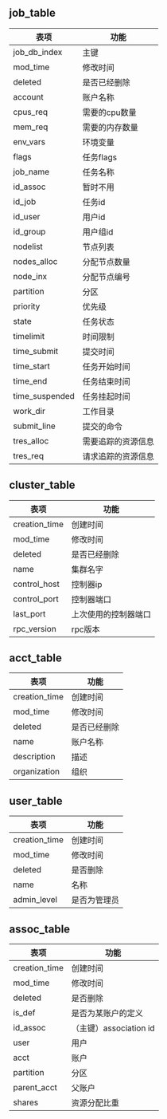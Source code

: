 ## job_table

| 表项           | 功能               |
| -------------- | ------------------ |
| job_db_index   | 主键               |
| mod_time       | 修改时间           |
| deleted        | 是否已经删除       |
| account        | 账户名称           |
| cpus_req       | 需要的cpu数量      |
| mem_req        | 需要的内存数量     |
| env_vars       | 环境变量           |
| flags          | 任务flags          |
| job_name       | 任务名称           |
| id_assoc       | 暂时不用           |
| id_job         | 任务id             |
| id_user        | 用户id             |
| id_group       | 用户组id           |
| nodelist       | 节点列表           |
| nodes_alloc    | 分配节点数量       |
| node_inx       | 分配节点编号       |
| partition      | 分区               |
| priority       | 优先级             |
| state          | 任务状态           |
| timelimit      | 时间限制           |
| time_submit    | 提交时间           |
| time_start     | 任务开始时间       |
| time_end       | 任务结束时间       |
| time_suspended | 任务挂起时间       |
| work_dir       | 工作目录           |
| submit_line    | 提交的命令         |
| tres_alloc     | 需要追踪的资源信息 |
| tres_req       | 请求追踪的资源信息 |

## cluster_table

| 表项          | 功能                 |
| ------------- | -------------------- |
| creation_time | 创建时间             |
| mod_time      | 修改时间             |
| deleted       | 是否已经删除         |
| name          | 集群名字             |
| control_host  | 控制器ip             |
| control_port  | 控制器端口           |
| last_port     | 上次使用的控制器端口 |
| rpc_version   | rpc版本              |

## acct_table

| 表项          | 功能         |
| ------------- | ------------ |
| creation_time | 创建时间     |
| mod_time      | 修改时间     |
| deleted       | 是否已经删除 |
| name          | 账户名称     |
| description   | 描述         |
| organization  | 组织         |

## user_table

| 表项          | 功能         |
| ------------- | ------------ |
| creation_time | 创建时间     |
| mod_time      | 修改时间     |
| deleted       | 是否删除     |
| name          | 名称         |
| admin_level   | 是否为管理员 |

## assoc_table

| 表项          | 功能                   |
| ------------- | ---------------------- |
| creation_time | 创建时间               |
| mod_time      | 修改时间               |
| deleted       | 是否删除               |
| is_def        | 是否为某账户的定义     |
| id_assoc      | （主键）association id |
| user          | 用户                   |
| acct          | 账户                   |
| partition     | 分区                   |
| parent_acct   | 父账户                 |
| shares        | 资源分配比重           |

